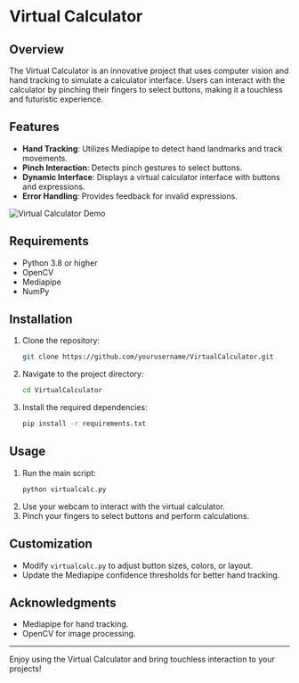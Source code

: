 # Virtual Calculator

## Overview
The Virtual Calculator is an innovative project that uses computer vision and hand tracking to simulate a calculator interface. Users can interact with the calculator by pinching their fingers to select buttons, making it a touchless and futuristic experience.

## Features
- **Hand Tracking**: Utilizes Mediapipe to detect hand landmarks and track movements.
- **Pinch Interaction**: Detects pinch gestures to select buttons.
- **Dynamic Interface**: Displays a virtual calculator interface with buttons and expressions.
- **Error Handling**: Provides feedback for invalid expressions.


![Virtual Calculator Demo](virtualcalc.gif)


## Requirements
- Python 3.8 or higher
- OpenCV
- Mediapipe
- NumPy

## Installation
1. Clone the repository:
   ```bash
   git clone https://github.com/yourusername/VirtualCalculator.git
   ```
2. Navigate to the project directory:
   ```bash
   cd VirtualCalculator
   ```
3. Install the required dependencies:
   ```bash
   pip install -r requirements.txt
   ```

## Usage
1. Run the main script:
   ```bash
   python virtualcalc.py
   ```
2. Use your webcam to interact with the virtual calculator.
3. Pinch your fingers to select buttons and perform calculations.

## Customization
- Modify `virtualcalc.py` to adjust button sizes, colors, or layout.
- Update the Mediapipe confidence thresholds for better hand tracking.

## Acknowledgments
- Mediapipe for hand tracking.
- OpenCV for image processing.

---

Enjoy using the Virtual Calculator and bring touchless interaction to your projects!
